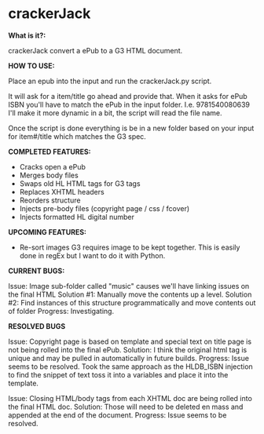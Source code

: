 # crackerJack

**What is it?:**

crackerJack convert a ePub to a G3 HTML document.

**HOW TO USE:**

Place an epub into the input and run the crackerJack.py script.

It will ask for a item/title go ahead and provide that.
When it asks for ePub ISBN you'll have to match the ePub in the input folder. I.e. 9781540080639
I'll make it more dynamic in a bit, the script will read the file name.

Once the script is done everything is be in a new folder based on your input for item#/title which matches the G3 spec.


**COMPLETED FEATURES:**

- Cracks open a ePub
- Merges body files
- Swaps old HL HTML tags for G3 tags
- Replaces XHTML headers
- Reorders structure
- Injects pre-body files (copyright page / css / fcover)
- Injects formatted HL digital number

**UPCOMING FEATURES:**

- Re-sort images
G3 requires image to be kept together. This is easily done in regEx but I want to do it with Python.

**CURRENT BUGS:**

Issue: Image sub-folder called "music" causes we'll have linking issues on the final HTML
Solution #1: Manually move the contents up a level.
Solution #2: Find instances of this structure programmatically and move contents out of folder
Progress: Investigating.



**RESOLVED BUGS**

Issue: Copyright page is based on template and special text on title page is not being rolled into the final ePub.
Solution: I think the original html tag is unique and may be pulled in automatically in future builds.
Progress: Issue seems to be resolved. Took the same approach as the HLDB_ISBN injection to find the 
snippet of text toss it into a variables and place it into the template.

Issue: Closing HTML/body tags from each XHTML doc are being rolled into the final HTML doc.
Solution: Those will need to be deleted en mass and appended at the end of the document.
Progress: Issue seems to be resolved.
